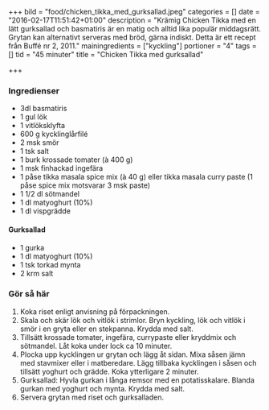 +++
bild = "food/chicken_tikka_med_gurksallad.jpeg"
categories = []
date = "2016-02-17T11:51:42+01:00"
description = "Krämig Chicken Tikka med en lätt gurksallad och basmatiris är en matig och alltid lika populär middagsrätt. Grytan kan alternativt serveras med bröd, gärna indiskt. Detta är ett recept från Buffé nr 2, 2011."
mainingredients = ["kyckling"]
portioner = "4"
tags = []
tid = "45 minuter"
title = "Chicken Tikka med gurksallad"

+++

### Ingredienser
- 3dl basmatiris
- 1 gul lök
- 1 vitlöksklyfta
- 600 g kycklinglårfilé
- 2 msk smör
- 1 tsk salt
- 1 burk krossade tomater (à 400 g)
- 1 msk finhackad ingefära
- 1 påse tikka masala spice mix (à 40 g) eller tikka masala curry paste (1 påse spice mix motsvarar 3 msk paste)
- 1 1/2 dl sötmandel
- 1 dl matyoghurt (10%)
- 1 dl vispgrädde

#### Gurksallad

- 1 gurka
- 1 dl matyoghurt (10%)
- 1 tsk torkad mynta
- 2 krm salt

### Gör så här

1. Koka riset enligt anvisning på förpackningen.
1. Skala och skär lök och vitlök i strimlor. Bryn kyckling, lök och vitlök i smör i en gryta eller en stekpanna. Krydda med salt.
1. Tillsätt krossade tomater, ingefära, currypaste eller kryddmix och sötmandel. Låt koka under lock ca 10 minuter.
1. Plocka upp kycklingen ur grytan och lägg åt sidan. Mixa såsen jämn med stavmixer eller i matberedare. Lägg tillbaka kycklingen i såsen och tillsätt yoghurt och grädde. Koka ytterligare 2 minuter.
1. Gurksallad: Hyvla gurkan i långa remsor med en potatisskalare. Blanda gurkan med yoghurt och mynta. Krydda med salt.
1. Servera grytan med riset och gurksalladen.

